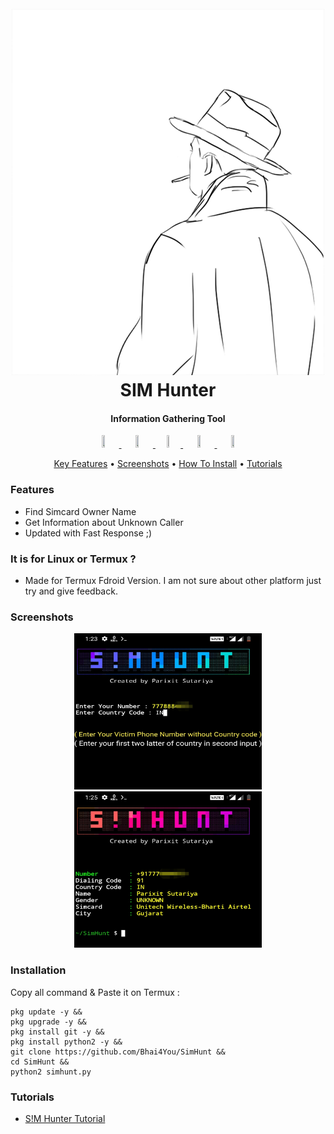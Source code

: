 
<h1 align="center">
  <br>
  <a href="#"><img src="https://raw.githubusercontent.com/Bhai4You/bhai4you/master/7489.gif" alt=""></a>
  <br>
  SIM Hunter
  <br>
</h1>

<h4 align="center">Information Gathering Tool</h4>

<p align="center">
  <a href="#">
    <img src="https://www.pngitem.com/pimgs/b/255-2559450_volume-icon-png.png" width=10% height=10%>
  </a>
<a href="#">
      <img src="https://encrypted-tbn0.gstatic.com/images?q=tbn:ANd9GcSz7GD4mx6FIREU6Klv8pxVM8vlhgDhmfToGw&usqp=CAU" width=10% height=10%>
  </a>
<a href="#">
      <img src="https://www.freeiconspng.com/download/25737" width=8% height=4%>
  </a>
  <a href="#">
      <img src="https://encrypted-tbn0.gstatic.com/images?q=tbn:ANd9GcTijyDtbp41rNnz6MuNJhBCz1PqA0tZlty2mg&usqp=CAU" width=10% height=10%>
  </a>

  <a href="#">
    <img src="https://www.freeiconspng.com/download/4222" width=10% height=10%>
</p>

<p align="center">
  <a href="#features">Key Features</a> •
  <a href="#screenshots">Screenshots</a> •
  <a href="#installation">How To Install</a> •
  <a href="#tutorials">Tutorials</a>
  
</p>


</p>

### Features
- Find Simcard Owner Name
- Get Information about Unknown Caller
- Updated with Fast Response ;)


### It is for Linux or Termux ?
- Made for Termux Fdroid Version. I am not sure about other platform just try and give feedback.

### Screenshots
<p align="center">
<a href="https://bhai4you.blogspot.com/2021/12/mr.robot.html"><img src="https://raw.githubusercontent.com/Bhai4You/bhai4you/master/dists/Metasploit/extras/binary-all/Screenshot_20220329-132357__01.jpg" alt="Mr. Robot" width="300" height="250"><img src="https://raw.githubusercontent.com/Bhai4You/bhai4you/master/dists/Metasploit/extras/binary-all/Screenshot_20220329-132544.jpg" alt="Mr. Robot" width="300" height="250">
</a></p>

### Installation

Copy all command & Paste it on Termux :
```
pkg update -y && 
pkg upgrade -y && 
pkg install git -y && 
pkg install python2 -y &&
git clone https://github.com/Bhai4You/SimHunt && 
cd SimHunt && 
python2 simhunt.py
```

### Tutorials

- [S!M Hunter Tutorial](https://bhai4you.blogspot.com/2022/03/sim-hunter-sim-information-gathering.html?m=1)
